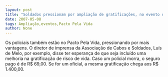```yaml
---
layout: post
title: "Soldados pressionam por ampliação de gratificações, no evento do Pacto Pela Vida"
date: 2007-05-08
tags: Ampliação,eventos,Pacto Pela Vida
author: None
---
```


Os policiais tamb&eacute;m est&atilde;o no Pacto Pela Vida, pressionando por mais vantagens.
O&nbsp;diretor de imprensa da Associa&ccedil;&atilde;o de Cabos e Soldados, Lu&iacute;s de Melo, por exemplo, disse ter esperan&ccedil;a de que seja inclu&iacute;do uma melhoria na gratifica&ccedil;&atilde;o de risco de vida. Caso um policial morra, o seguro pago &eacute; de R$ 69,00. Se for um oficial, a mesma gratifica&ccedil;&atilde;o chega aos R$ 1.400,00.
 
